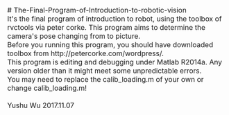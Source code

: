 <div style="font-size: medium;">#  The-Final-Program-of-Introduction-to-robotic-vision</div><div style="font-size: medium;">It's the final program of introduction to robot, using the toolbox of rvctools via peter corke. This program aims to determine the camera's pose changing from to picture.</div><div style="font-size: medium;">Before you running this program, you should have downloaded toolbox from http://petercorke.com/wordpress/.</div><div style="font-size: medium;">This program is editing and debugging under Matlab R2014a. Any version older than it might meet some unpredictable errors.</div><div style="font-size: medium;">You may need to replace the calib_loading.m of your own or change calib_loading.m!</div><div style="font-size: medium;"><br></div><div style="font-size: medium;">Yushu Wu 2017.11.07&nbsp;</div>
